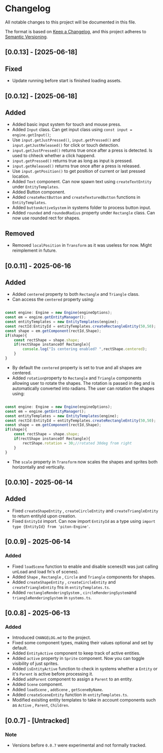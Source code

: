 # Changelog

All notable changes to this project will be documented in this file.

The format is based on [Keep a Changelog](https://keepachangelog.com/en/1.0.0/),
and this project adheres to [Semantic Versioning](https://semver.org/spec/v2.0.0.html).

## [0.0.13] - [2025-06-18]
## Fixed
- Update running before start is finished loading assets.


## [0.0.12] - [2025-06-18]
## Added
- Added basic input system for touch and mouse press.
- Added `Input` class. Can get input class using `const input = engine.getInput()`;
- Use `input.getJustPressed()`, `input.getPressed()` and `input.getJustReleased()` for click or touch detection.
- `input.getJustPressed()` returns true once after a press is detected. Is used to chheck whether a click happend.
- `input.getPressed()` returns true as long as input is pressed.
- `input.getReleased()` returns true once after a press is released.
- Use `input.getPosition()` to get position of current or last pressed location.
- Added `Text` component. Can now spawn text using `createTextEntity` under `EntityTemplates`.
- Added Button component. 
- Added `createRectButton` and `createTexturedButton` functions in `EntityTemplates`.
- Added `buttonActiveSystem` in systems folder to process button input.
- Added `rounded` and `roundedRadius` property under `Rectangle` class. Can now use rounded rect for shapes.
## Removed
- Removed `localPosition` in `Transform` as it was useless for now. Might reimplement in future.

## [0.0.11] - 2025-06-16
## Added
- Added `centered` property to both `Rectangle` and `Triangle` class.
- Can access the `centered` property using:
```ts

const engine: Engine = new Engine(engineOptions);
const em = engine.getEntityManager();
const entityTemplates = new EntityTemplates(engine);
const rectId:EntityId = entityTemplates.createRectangleEntity(50,50);
const shape = em.getComponent(rectId,Shape);
if(shape){
    const rectShape = shape.shape;
    if(rectShape instanceOf Rectangle){
        console.log("Is centering enabled? ",rectShape.centered);
    }
}

```
- By default the `centered` property is set to true and all shapes are centered.
- Added `rotation`property to `Rectangle` and `Triangle` components allowing user to rotate the shapes.
The rotation is passed in deg and is automatically converted into radians.
The user can rotation the shapes using:
```ts

const engine: Engine = new Engine(engineOptions);
const em = engine.getEntityManager();
const entityTemplates = new EntityTemplates(engine);
const rectId:EntityId = entityTemplates.createRectangleEntity(50,50);
const shape = em.getComponent(rectId,Shape);
if(shape){
    const rectShape = shape.shape;
    if(rectShape instanceOf Rectangle){
        rectShape.rotation = 30;//rotated 30deg from right
    }
}

```
- The `scale` property in `Transform` now scales the shapes and sprites both horizontally and vertically.

## [0.0.10] - 2025-06-14
## Added
- Fixed `createShapeEntity` , `createCircleEntity` and `createTriangleEntity` to return entityId upon creation.
- Fixed `EntityId` import. Can now import `EntityId` as a type using `import type {EntityId} from 'piton-Engine'`.

## [0.0.9] - 2025-06-14
### Added
- Fixed `loadScene` function to enable and disable scenes(It was just calling unLoad and load fn's of scenes).
- Added `Shape` , `Rectangle` , `Circle` and `Triangle` components for shapes.
- Added `createShapeEntity` , `createCircleEntity` and `createTriangleEntity` fns in `entityTemplates.ts`.
- Added `rectangleRenderingSystem` , `circleRenderingSystem`and `triangleRenderingSystem` in `systems.ts`.


## [0.0.8] - 2025-06-13
### Added
- Introduced `CHANGELOG.md` to the project.
- Fixed some component types, making their values optional and set by default.
- Added `EntityActive` component to keep track of active entities.
- Added `active` property in `Sprite` component. Now you can toggle visibility of just sprites.
- Added `isEntityActive` function to check in systems whether a `Entity` or it's `Parent` is active before processing it.
- Added `addParent` component to assign a `Parent` to an entity.
- Added `Scene` component.
- Added `loadScene` , `addScene` , `getSceneByName`.
- Added `createSceneEntity` function in `entityTemplates.ts`.
- Modified exisiting entity templates to take in account components such as `Active` , `Parent`, `Children`.

## [0.0.7] - [Untracked]
### Note
- Versions before `0.0.7` were experimental and not formally tracked.
